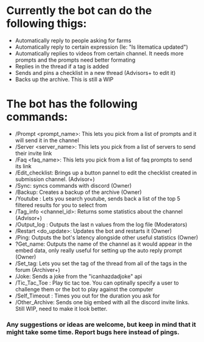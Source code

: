 # Currently the bot can do the following thigs:
- Automatically reply to people asking for farms
- Automatically reply to certain expression (Ie: "Is litematica updated")
- Automatically replies to videos from certain channel. It needs more prompts and the prompts need better formating
- Replies in the thread if a tag is added  
- Sends and pins a checklist in a new thread (Advisors+ to edit it)
- Backs up the archive. This is still a WIP

# The bot has the following commands:
  - /Prompt <prompt_name>: This lets you pick from a list of prompts and it will send it in the channel
  - /Server <server_name>: This lets you pick from a list of servers to send their invite link
  - /Faq <faq_name>: This lets you pick from a list of faq prompts to send its link
  - /Edit_checklist: Brings up a button pannel to edit the checklist created in submission channel. (Advisor+)
  - /Sync: syncs commands with discord (Owner)
  - /Backup: Creates a backup of the archive (Owner)
  - /Youtube <querry>: Lets you search youtube, sends back a list of the top 5 filtered results for you to select from
  - /Tag_info <channel_id>: Returns some statistics about the channel (Advisor+)
  - /Output_log <n>: Outputs the last n values from the log file (Moderators)
  - /Restart <do_update>: Updates the bot and restarts it (Owner)
  - /Ping: Outputs the bot's latency alongside other useful statistics (Owner)
  - ?Get_name: Outputs the name of the channel as it would appear in the embed data, only really useful for setting up the auto reply prompt (Owner)
  - /Set_tag: Lets you set the tag of the thread from all of the tags in the forum (Archiver+)
  - /Joke: Sends a joke from the "icanhazdadjoke" api
  - /Tic_Tac_Toe <opponent>: Play tic tac toe. You can optinally specify a user to challenge them or the bot to play against the computer
  - /Self_Timeout <duration>: Times you out for the duration you ask for
  - /Other_Archive: Sends one big embed with all the discord invite links. Still WIP, need to make it look better.

### Any suggestions or ideas are welcome, but keep in mind that it might take some time. Report bugs here instead of pings.
